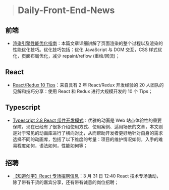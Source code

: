 
> # Daily-Front-End-News 

## 前端

- [渲染引擎性能优化指南](http://t.cn/RnrqN3y)：本篇文章详细讲解了页面渲染的整个过程以及渲染的性能优化技巧。优化技巧包括：优化 JavaScript 与 DOM 交互，CSS 样式优化，页面布局优化，减少 repaint/reflow (重绘/回流)；

## React

- [React/Redux 10 Tips](https://www.youtube.com/watch?v=NQta2urK3zk)：来自具有 2 年 React/Redux 开发经验的 20 人团队的见解和技巧分享：使用 React 和 Redux 进行大规模开发的 10 个 Tips；

## Typescript

- [Typescript 2.8 React 组件开发模式](http://t.cn/RnBmQm8)：优雅的动画是 Web 站点体验性的重要保障，现在已经有了很多介绍使用方式、使用案例、适用场景的文章，本文则是对于常见的动画库进行了横向对比，从而帮助开发者更好地针对自身的需求选择不同的动画库，包括了以下维度的考量：项目的维护情况如何，入手的难易程度如何，语法如何，性能如何等；

## 招聘

- [【知道创宇】React 专场招聘信息](http://t.cn/Rnr5zpl)：3 月 31 日 12:40 React 技术专场活动，除了带有干货的嘉宾分享，还有带有诚意的岗位招聘；